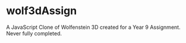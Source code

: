 # wolf3dAssign
A JavaScript Clone of Wolfenstein 3D created for a Year 9 Assignment. Never fully completed.
